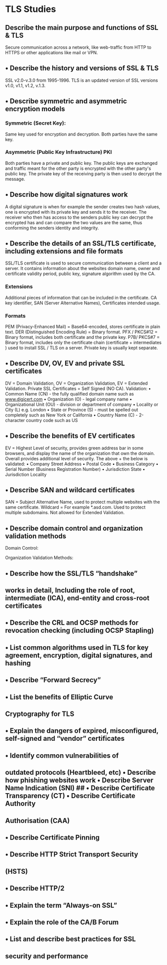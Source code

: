 # TLS Studies
## Describe the main purpose and functions of SSL & TLS
Secure communication across a network, like web-traffic from HTTP to HTTPS or other applications like mail or VPN.
## • Describe the history and versions of SSL & TLS
SSL v2.0-v.3.0 from 1995-1996. TLS is an updated version of SSL versions v1.0, v1.1, v1.2, v.1.3.
## • Describe symmetric and asymmetric encryption models
### Symmetric (Secret Key):
Same key used for encryption and decryption. Both parties have the same key.
### Asymmetric (Public Key Infrastructure) PKI 
Both parties have a private and public key. The public keys are exchanged and traffic meant for the other party is encrypted with the other party's public key. The private key of the receiving party is then used to decrypt the message.
## • Describe how digital signatures work
A digital signature is when for example the sender creates two hash values, one is encrypted with its private key and sends it to the receiver. The receiver who then has access to the senders public key can decrypt the encrypted has and can compare the two values are the same, thus conforming the senders identity and integrity.
## • Describe the details of an SSL/TLS certificate, including extensions and file formats
SSL/TLS certificate is used to secure communication between a client and a server. It contains information about the websites domain name, owner and certificate validity period, public key, signature algorithm used by the CA.
### Extensions
Additional pieces of information that can be included in the certificate.
CA key identifier, SAN (Server Alternative Names), Certificates intended usage.
### Formats
PEM (Privacy-Enhanced Mail) =  Base64-encoded, stores certificate in plain text.
DER (Distinguished Encoding Rule) = Binary format.
PFX / PKCS#12 = Binary format, includes both certificate and the private key.
P7B/ PKCS#7 = Binary format, includes only the certificate chain (certificate + intermediates ) used to install SSL / TLS on a server. Private key is usually kept separate.
## • Describe DV, OV, EV and private SSL certificates
DV = Domain Validation, OV = Organization Validation, EV = Extended Validation. Private SSL Certificates = Self Signed (NO CA).
Validation:
• Common Name (CN) - the fully qualified domain name such as www.digicert.com
• Organization (O) - legal company name
• Organizational Unit (OU) - division or department of company
• Locality or City (L) e.g. London
• State or Province (S) - must be spelled out completely such as New York or California
• Country Name (C) - 2-character country code such as US
## • Describe the benefits of EV certificates
EV = Highest Level of security, provides green address bar in some browsers, and display the name of the organization that own the domain. Overall provides additional level of security.
The above + the below is validated:
• Company Street Address
• Postal Code
• Business Category
• Serial Number (Business Registration Number)
• Jurisdiction State
• Jurisdiction Locality
## • Describe SAN and wildcard certificates
SAN  = Subject Alternative Name, used to protect multiple websites with the same certificate.
Wildcard = For example *.asd.com. Used to protect multiple subdomains. Not allowed for Extended Validation.
## • Describe domain control and organization validation methods
Domain Control:

Organization Validation Methods:
## • Describe how the SSL/TLS “handshake”
## works in detail, Including the role of root, intermediate (ICA), end-entity and cross-root certificates
## • Describe the CRL and OCSP methods for revocation checking (including OCSP Stapling)
## • List common algorithms used in TLS for key agreement, encryption, digital signatures, and hashing
## • Describe “Forward Secrecy”
## • List the benefits of Elliptic Curve
## Cryptography for TLS
## • Explain the dangers of expired, misconfigured, self-signed and “vendor” certificates
## • Identify common vulnerabilities of
## outdated protocols (Heartbleed, etc) • Describe how phishing websites work • Describe Server Name Indication (SNI) ## • Describe Certificate Transparency (CT) • Describe Certificate Authority
## Authorisation (CAA)
## • Describe Certificate Pinning
## • Describe HTTP Strict Transport Security
## (HSTS)
## • Describe HTTP/2
## • Explain the term “Always-on SSL”
## • Explain the role of the CA/B Forum
## • List and describe best practices for SSL
## security and performance